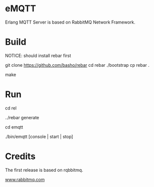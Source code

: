 # eMQTT

Erlang MQTT Server is based on RabbitMQ Network Framework.

# Build

NOTICE: should install rebar first

git clone https://github.com/basho/rebar
cd rebar
./bootstrap
cp rebar .

make 

# Run

cd rel

../rebar generate

cd emqtt

./bin/emqtt [console | start | stop]

# Credits

The first release is based on rqbbitmq.

www.rabbitmq.com

